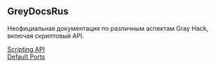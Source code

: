 ## GreyDocsRus
Неофициальная документация по различным аспектам Gray Hack, включая скриптовый API.


[Scripting API](https://gfortes985.github.io/greydocs/api) \
[Default Ports](https://gfortes985.github.io/greydocs/ref/ports)
